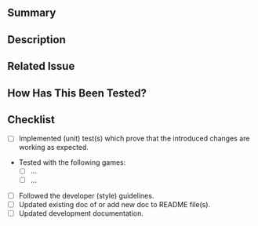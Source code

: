 ## Summary
<!--- Provide a general summary of your changes in the Title above -->

## Description
<!--- Describe your changes in detail -->

## Related Issue
<!--- This project only accepts pull requests related to open issues -->
<!--- If suggesting a new feature or change, please discuss it in an issue first -->
<!--- If fixing a bug, there should be an issue describing it with steps to reproduce -->
<!--- Please link to the issue here: -->

## How Has This Been Tested?
<!--- Please describe in detail how you tested your changes. -->
<!--- Include details of your testing environment, and the tests you ran to -->
<!--- see how your change affects other areas of the code, etc. -->

## Checklist
<!-- Make sure you covered all items, which apply, of the checklist below. -->
<!-- Strikethrough items that do not apply and provide a brief description why. -->
* [ ] Implemented (unit) test(s) which prove that the introduced changes are working as expected.
* Tested with the following games:
    * [ ] ... <!-- insert game name 1-->
    * [ ] ... <!-- insert game name 2--->
* [ ] Followed the developer (style) guidelines.
* [ ] Updated existing doc of or add new doc to README file(s).
* [ ] Updated development documentation.